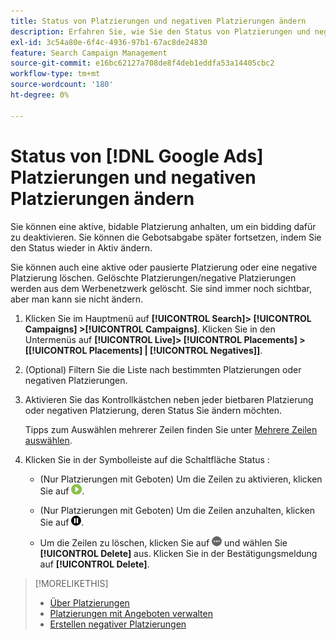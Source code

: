 ```yaml
---
title: Status von Platzierungen und negativen Platzierungen ändern
description: Erfahren Sie, wie Sie den Status von Platzierungen und negativen Platzierungen für  [!DNL Google Ads] ändern.
exl-id: 3c54a80e-6f4c-4936-97b1-67ac8de24830
feature: Search Campaign Management
source-git-commit: e16bc62127a708de8f4deb1eddfa53a14405cbc2
workflow-type: tm+mt
source-wordcount: '180'
ht-degree: 0%

---
```


# Status von [!DNL Google Ads] Platzierungen und negativen Platzierungen ändern

Sie können eine aktive, bidable Platzierung anhalten, um ein bidding dafür zu deaktivieren. Sie können die Gebotsabgabe später fortsetzen, indem Sie den Status wieder in Aktiv ändern.

Sie können auch eine aktive oder pausierte Platzierung oder eine negative Platzierung löschen. Gelöschte Platzierungen/negative Platzierungen werden aus dem Werbenetzwerk gelöscht. Sie sind immer noch sichtbar, aber man kann sie nicht ändern.

1. Klicken Sie im Hauptmenü auf **[!UICONTROL Search]> [!UICONTROL Campaigns] >[!UICONTROL Campaigns]**. Klicken Sie in den Untermenüs auf **[!UICONTROL Live]> [!UICONTROL Placements] > \[[!UICONTROL Placements] \| [!UICONTROL Negatives]\]**.

1. (Optional) Filtern Sie die Liste nach bestimmten Platzierungen oder negativen Platzierungen.

1. Aktivieren Sie das Kontrollkästchen neben jeder bietbaren Platzierung oder negativen Platzierung, deren Status Sie ändern möchten.

   Tipps zum Auswählen mehrerer Zeilen finden Sie unter [Mehrere Zeilen auswählen](/help/search-social-commerce/common-tasks/navigation-editing-selection/multiple-rows-select.md).

1. Klicken Sie in der Symbolleiste auf die Schaltfläche Status :

   * (Nur Platzierungen mit Geboten) Um die Zeilen zu aktivieren, klicken Sie auf ![Aktivieren](/help/search-social-commerce/assets/activate.png "Aktivieren").

   * (Nur Platzierungen mit Geboten) Um die Zeilen anzuhalten, klicken Sie auf ![Pause](/help/search-social-commerce/assets/pause.png "Pause").

   * Um die Zeilen zu löschen, klicken Sie auf ![Mehr](/help/search-social-commerce/assets/more.png "Mehr") und wählen Sie **[!UICONTROL Delete]** aus. Klicken Sie in der Bestätigungsmeldung auf **[!UICONTROL Delete]**.

>[!MORELIKETHIS]
>
>* [Über Platzierungen](placement-about.md)
>* [Platzierungen mit Angeboten verwalten](placement-manage.md)
>* [Erstellen negativer Platzierungen](placement-negative-create.md)
